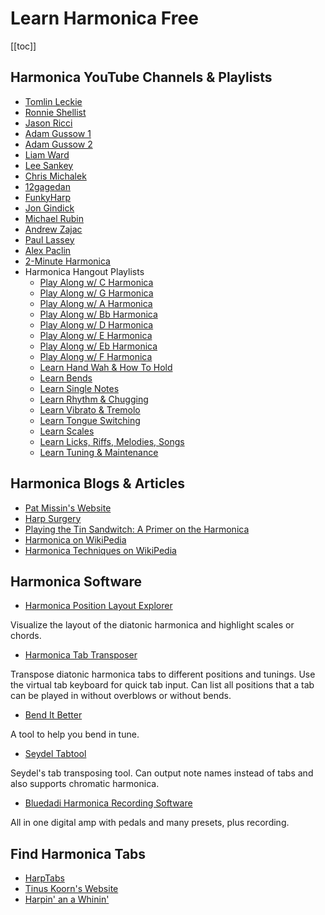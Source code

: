 # Learn Harmonica Free

[[toc]]

## Harmonica YouTube Channels & Playlists

- [Tomlin Leckie](https://youtube.com/channel/UCyUvGKht2YVWHOd5nGwlU_w)
- [Ronnie Shellist](https://youtube.com/user/RonnieShellist/)
- [Jason Ricci](https://youtube.com/user/jasonricci)
- [Adam Gussow 1](https://youtube.com/user/Kudzurunner)
- [Adam Gussow 2](https://youtube.com/channel/UCfYHJbTZklgZU1bEVLaZyvQ)
- [Liam Ward](https://youtube.com/channel/UCFcC_ffSMcfp9JzyO3gbmQw)
- [Lee Sankey](https://youtube.com/channel/UCnlhfVQuaitpjuu5iNTdbdw)
- [Chris Michalek](https://youtube.com/user/chrismichalek/videos)
- [12gagedan](https://youtube.com/user/12gagedan)
- [FunkyHarp](http://youtube.com/user/FunkyHarp/videos)
- [Jon Gindick](https://youtube.com/channel/UCHXkyZjfhx6s8egi2BXCkmw)
- [Michael Rubin](https://youtube.com/user/michaelrubinharmonic)
- [Andrew Zajac](https://youtube.com/channel/UCTNqJfyFWp3RUKpfebN_CAw)
- [Paul Lassey](https://youtube.com/channel/UCBLq_Sd1msR2wyA6KSk6i_g)
- [Alex Paclin](https://youtube.com/channel/UC-ctEiBqTSb6VBRLUOLqstg)
- [2-Minute Harmonica](https://www.youtube.com/channel/UC8H0OGU89Dbtqzt8v-SdQkQ)
- Harmonica Hangout Playlists
    - [Play Along w/ C Harmonica](https://www.youtube.com/playlist?list=PL5YiUfR9O92NM2FAVczAjYtQuRSwpXn5E)
    - [Play Along w/ G Harmonica](https://www.youtube.com/playlist?list=PL5YiUfR9O92N807JGzA_j0khL-V-EbQhh)
    - [Play Along w/ A Harmonica](https://www.youtube.com/playlist?list=PL5YiUfR9O92MTAqh_GF4Pv8tAWhbg8VBz)
    - [Play Along w/ Bb Harmonica](https://www.youtube.com/playlist?list=PL5YiUfR9O92NMzXYoDQmlBvW1TkiDzwcW)
    - [Play Along w/ D Harmonica](https://www.youtube.com/playlist?list=PL5YiUfR9O92OKNe9rq6GfmTDPNO83_BHy)
    - [Play Along w/ E Harmonica](https://www.youtube.com/playlist?list=PL5YiUfR9O92MNqLwqVhSLQnNR_VP6vhgc)
    - [Play Along w/ Eb Harmonica](https://www.youtube.com/playlist?list=PL5YiUfR9O92OmXwdAGANO6xTb4owCq3cG)
    - [Play Along w/ F Harmonica](https://www.youtube.com/playlist?list=PL5YiUfR9O92PQnxArGdocQ0qH_SeBeMdc)
    - [Learn Hand Wah & How To Hold](https://www.youtube.com/playlist?list=PL5YiUfR9O92OXONbT31KIVh6u6ibY0McY)
    - [Learn Bends](https://www.youtube.com/playlist?list=PL5YiUfR9O92M8e0YOXrcADxP4NLmWnSUn)
    - [Learn Single Notes](https://www.youtube.com/playlist?list=PL5YiUfR9O92PnQxXQw5szhPZmAyTEnZGA)
    - [Learn Rhythm & Chugging](https://www.youtube.com/playlist?list=PL5YiUfR9O92NyLbhm9kBcpnGQz1dqJ1Ok)
    - [Learn Vibrato & Tremolo](https://www.youtube.com/playlist?list=PL5YiUfR9O92Msi26mk2vmbxtUBHrTp77J)
    - [Learn Tongue Switching](https://www.youtube.com/playlist?list=PL5YiUfR9O92OE7DarX0rVHDmujVpf0QPy)
    - [Learn Scales](https://www.youtube.com/playlist?list=PL5YiUfR9O92NYRQ20zQLOE73F2DkfeMX4)
    - [Learn Licks, Riffs, Melodies, Songs](https://www.youtube.com/playlist?list=PL5YiUfR9O92MrOsUyyaw4NTkMl_lFDb1O)
    - [Learn Tuning & Maintenance](https://www.youtube.com/playlist?list=PL5YiUfR9O92MX4sn-9HQmL1geOw8xe9FK)


## Harmonica Blogs & Articles

- [Pat Missin's Website](https://www.patmissin.com/)
- [Harp Surgery](http://harpsurgery.com/)
- [Playing the Tin Sandwitch: A Primer on the Harmonica](https://www.artofmanliness.com/articles/playing-the-tin-sandwich-a-primer-on-the-harmonica/)
- [Harmonica on WikiPedia](https://en.wikipedia.org/wiki/Harmonica)
- [Harmonica Techniques on WikiPedia](https://en.wikipedia.org/wiki/Harmonica_techniques)

## Harmonica Software

- [Harmonica Position Layout Explorer](https://www.harmonica.dev/position-layout-explorer/) <Badge text="by bpwnd#0061"/>

Visualize the layout of the diatonic harmonica and highlight scales or chords.
- [Harmonica Tab Transposer](https://seebass22.itch.io/harmonica-tab-transposer) <Badge text="by Seebass22#4468"/>

Transpose diatonic harmonica tabs to different positions and tunings. Use the virtual tab keyboard for quick tab input. Can list all positions that a tab can be played in without overblows or without bends.
- [Bend It Better](https://www.harmonica.com/bend-it-better-the-free-tool-that-helps-you-bend-harmonica-in-tune-57462.html)

A tool to help you bend in tune.
- [Seydel Tabtool](https://www.seydel1847.de/epages/Seydel1847.sf/en_US/?ObjectPath=/Shops/Seydel/Categories/Configurator/Config_Welcome/TabTool-Online)

Seydel's tab transposing tool. Can output note names instead of tabs and also supports chromatic harmonica.
- [Bluedadi Harmonica Recording Software](https://www.bluesharmonica.com/bluedadi_harmonica_recording_software)

All in one digital amp with pedals and many presets, plus recording.

## Find Harmonica Tabs

- [HarpTabs](http://www.harptabs.com/)
- [Tinus Koorn's Website](https://tenhole.com/)
- [Harpin' an a Whinin'](http://harpinanawhinin.com/)
